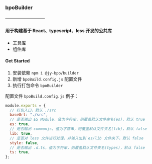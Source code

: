 ### bpoBuilder

—————————

#### 用于构建基于 React、typescript、less 开发的公共库

- 工具库
- 组件库

#### Get Started

1. 安装依赖 `npm i @jy-bpo/builder`
2. 新增 `bpoBuild.config.js` 配置文件
3. 执行打包命令 `bpoBuilder`

配置文件 `bpoBuild.config.js` 例子：

```js
module.exports = {
  // 打包入口，默认 ./src
  baseUrl: "./src",
  // 是否输出 ES Module，值为字符串，则覆盖默认文件夹名(es)，默认 true
  es: true,
  // 是否输出 commonjs，值为字符串，则覆盖默认文件夹名(lib)，默认 false
  lib: true,
  // 是否对 less 文件进行处理，并输入出到 es/lib 文件夹下，默认 false
  style: false,
  // 是否输出 .d.ts，值为字符串，则覆盖默认文件夹名(types)，默认 false
  ts: true,
};
```
